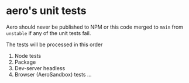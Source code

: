 # aero's unit tests

Aero should never be published to NPM or this code merged to `main` from `unstable` if any of the unit tests fail.

The tests will be processed in this order

1. Node tests
  1. Package
  2. Dev-server headless
2. Browser (AeroSandbox) tests
  ...